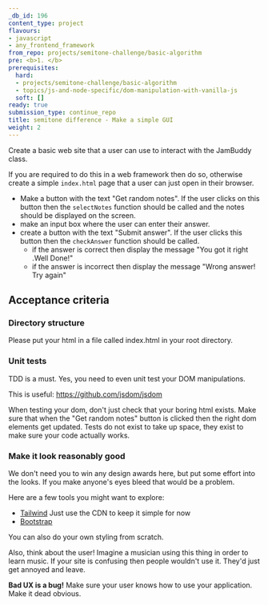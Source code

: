 ```yaml
---
_db_id: 196
content_type: project
flavours:
- javascript
- any_frontend_framework
from_repo: projects/semitone-challenge/basic-algorithm
pre: <b>1. </b>
prerequisites:
  hard:
  - projects/semitone-challenge/basic-algorithm
  - topics/js-and-node-specific/dom-manipulation-with-vanilla-js
  soft: []
ready: true
submission_type: continue_repo
title: semitone difference - Make a simple GUI
weight: 2
---
```


Create a basic web site that a user can use to interact with the JamBuddy class.

If you are required to do this in a web framework then do so, otherwise create a simple `index.html` page that a user can just open in their browser.

- Make a button with the text "Get random notes". If the user clicks on this button then the `selectNotes` function should be called and the notes should be displayed on the screen.
- make an input box where the user can enter their answer.
- create a button with the text "Submit answer". If the user clicks this button then the `checkAnswer` function should be called.
  - if the answer is correct then display the message "You got it right .Well Done!"
  - if the answer is incorrect then display the message "Wrong answer! Try again"

## Acceptance criteria

### Directory structure

Please put your html in a file called index.html in your root directory.

### Unit tests

TDD is a must. Yes, you need to even unit test your DOM manipulations.

This is useful: https://github.com/jsdom/jsdom 

When testing your dom, don't just check that your boring html exists. Make sure that when the "Get random notes" button is clicked then the right dom elements get updated. Tests do not exist to take up space, they exist to make sure your code actually works.

### Make it look reasonably good

We don't need you to win any design awards here, but put some effort into the looks. If you make anyone's eyes bleed that would be a problem.

Here are a few tools you might want to explore:

- [Tailwind](https://tailwindcss.com/docs/installation#using-tailwind-via-cdn) Just use the CDN to keep it simple for now
- [Bootstrap](https://getbootstrap.com/docs/5.0/getting-started/introduction/)

You can also do your own styling from scratch.

Also, think about the user! Imagine a musician using this thing in order to learn music. If your site is confusing then people wouldn't use it. They'd just get annoyed and leave. 

**Bad UX is a bug!** Make sure your user knows how to use your application. Make it dead obvious.
